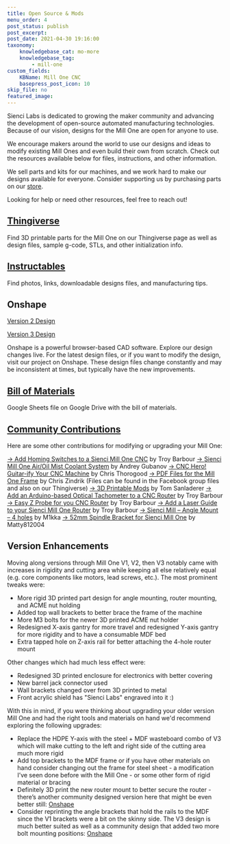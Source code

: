 ```yaml
---
title: Open Source & Mods
menu_order: 4
post_status: publish
post_excerpt: 
post_date: 2021-04-30 19:16:00
taxonomy:
    knowledgebase_cat: mo-more
    knowledgebase_tag:
        - mill-one
custom_fields:
    KBName: Mill One CNC
    basepress_post_icon: 10
skip_file: no
featured_image: 
---
```


Sienci Labs is dedicated to growing the maker community and advancing the development of open-source automated manufacturing technologies. Because of our vision, designs for the Mill One are open for anyone to use.

We encourage makers around the world to use our designs and ideas to modify existing Mill Ones and even build their own from scratch. Check out the resources available below for files, instructions, and other information.

We sell parts and kits for our machines, and we work hard to make our designs available for everyone. Consider supporting us by purchasing parts on our <a href="https://sienci.com/product-category/parts/">store</a>.

Looking for help or need other resources, feel free to reach out!

<h2><a href="https://www.thingiverse.com/SienciLabs/designs" target="_blank" rel="noopener">Thingiverse</a></h2>

Find 3D printable parts for the Mill One on our Thingiverse page as well as design files, sample g-code, STLs, and other initialization info.

<h2><a href="http://www.instructables.com/member/Sienci%20Labs/" target="_blank" rel="noopener">Instructables</a></h2>

Find photos, links, downloadable designs files, and manufacturing tips.

<h2>Onshape</h2>

<a href="https://cad.onshape.com/documents/f129a1cb4c9e4b8ba7c141fa/w/62929c10eab89bef61547fe5/e/a8c68f8c70b205cc2fab42c3" target="_blank" rel="noopener">Version 2 Design</a>

<a href="https://cad.onshape.com/documents/cef8a67838682ca79f64237c/w/22ad8b2c367c8fc81ca0ada0/e/1367d08d70a3f7ccdd669df3" target="_blank" rel="noopener">Version 3 Design</a>

Onshape is a powerful browser-based CAD software. Explore our design changes live. For the latest design files, or if you want to modify the design, visit our project on Onshape. These design files change constantly and may be inconsistent at times, but typically have the new improvements.

<h2><a href="https://docs.google.com/spreadsheets/d/15G8NwAsjUysOSlhiqnWZDX9TDvD0P3QPFUiqYyDQw4E/edit?usp=sharing" target="_blank" rel="noopener">Bill of Materials</a></h2>

Google Sheets file on Google Drive with the bill of materials.

<h2><a href="https://www.facebook.com/groups/166433110494695/" target="_blank" rel="noopener">Community Contributions</a></h2>

Here are some other contributions for modifying or upgrading your Mill One:

<a href="https://www.instructables.com/id/Add-Homing-Switches-to-a-Sienci-Mill-One-CNC/" target="_blank" rel="noopener">-&gt; Add Homing Switches to a Sienci Mill One CNC</a> by Troy Barbour
<a href="https://www.instructables.com/id/Add-Homing-Switches-to-a-Sienci-Mill-One-CNC/">-&gt; </a><a href="https://www.instructables.com/id/Sienci-Mill-One-AirOil-Mist-Coolant-System/" target="_blank" rel="noopener">Sienci Mill One Air/Oil Mist Coolant System</a> by Andrey Gubanov
<a href="https://www.instructables.com/id/Add-Homing-Switches-to-a-Sienci-Mill-One-CNC/">-&gt; </a><a href="https://www.instructables.com/id/CNC-Hero-Guitar-ify-Your-CNC-Machine/" target="_blank" rel="noopener">CNC Hero! Guitar-ify Your CNC Machine</a> by Chris Thorogood
<a href="https://www.instructables.com/id/Add-Homing-Switches-to-a-Sienci-Mill-One-CNC/">-&gt; </a><a href="https://www.facebook.com/groups/166433110494695/files/" target="_blank" rel="noopener">PDF Files for the Mill One Frame</a> by Chris Zindrik (Files can be found in the Facebook group files and also on our Thingiverse)
<a href="https://cad.onshape.com/documents/8f775034bda99ee4916e3af8/w/6fdbd544f27a0f3bc72a7bbb/e/26ed85d2d46c126c346306c9">-&gt; 3D Printable Mods</a> by Tom Sanladerer
<a href="http://www.instructables.com/id/Add-an-Arduino-based-Optical-Tachometer-to-a-CNC-R/">-&gt; Add an Arduino-based Optical Tachometer to a CNC Router</a> by Troy Barbour
<a href="http://www.instructables.com/id/Easy-Z-Probe-for-Your-CNC-Router/">-&gt; Easy Z Probe for you CNC Router</a> by Troy Barbour
<a href="http://www.instructables.com/id/Add-a-Laser-Guide-to-Your-Sienci-Mill-One-CNC-Rout/">-&gt; Add a Laser Guide to your Sienci Mill One Router</a> by Troy Barbour
<a href="https://www.thingiverse.com/thing:2929267">-&gt; Sienci Mill – Angle Mount – 4 holes</a> by M1kka
<a href="https://www.thingiverse.com/thing:2933997">-&gt; 52mm Spindle Bracket for Sienci Mill One</a> by Matty812004

<h2>Version Enhancements</h2>

Moving along versions through Mill One V1, V2, then V3 notably came with increases in rigidity and cutting area while keeping all else relatively equal (e.g. core components like motors, lead screws, etc.). The most prominent tweaks were:

<ul>
  <li>More rigid 3D printed part design for angle mounting, router mounting, and ACME nut holding</li>
  <li>Added top wall brackets to better brace the frame of the machine</li>
  <li>More M3 bolts for the newer 3D printed ACME nut holder</li>
  <li>Redesigned X-axis gantry for more travel and redesigned Y-axis gantry for more rigidity and to have a consumable MDF bed</li>
  <li>Extra tapped hole on Z-axis rail for better attaching the 4-hole router mount</li>
</ul>

Other changes which had much less effect were:

<ul>
  <li>Redesigned 3D printed enclosure for electronics with better covering</li>
  <li>New barrel jack connector used</li>
  <li>Wall brackets changed over from 3D printed to metal</li>
  <li>Front acrylic shield has "Sienci Labs" engraved into it :)</li>
</ul>

With this in mind, if you were thinking about upgrading your older version Mill One and had the right tools and materials on hand we'd recommend exploring the following upgrades:

<ul>
  <li>Replace the HDPE Y-axis with the steel + MDF wasteboard combo of V3 which will make cutting to the left and right side of the cutting area much more rigid</li>
  <li>Add top brackets to the MDF frame or if you have other materials on hand consider changing out the frame for steel sheet - a modification I’ve seen done before with the Mill One - or some other form of rigid material or bracing</li>
  <li>Definitely 3D print the new router mount to better secure the router - there’s another community designed version here that might be even better still: <a href="https://cad.onshape.com/documents/8f775034bda99ee4916e3af8/w/6fdbd544f27a0f3bc72a7bbb/e/26ed85d2d46c126c346306c9" target="_blank" rel="noopener">Onshape</a></li>
  <li>Consider reprinting the angle brackets that hold the rails to the MDF since the V1 brackets were a bit on the skinny side. The V3 design is much better suited as well as a community design that added two more bolt mounting positions: <a href="https://cad.onshape.com/documents/8f775034bda99ee4916e3af8/w/6fdbd544f27a0f3bc72a7bbb/e/6b862f53aed07b11d627cf00" target="_blank" rel="noopener">Onshape</a></li>
</ul>
